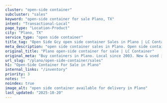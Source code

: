 ```yaml
---
cluster: "open-side container"
subcluster: "sales"
keyword: "open-side container for sale Plano, TX"
intent: "Transactional-Local"
page_type: "Location-Product"
city: "Plano, TX"
service_type: "open side container"
title_tag: "Open Side Gcy open side container Sales in Plano | LC Container"
meta_description: "open side container sales in Plano. Open side containers for oversized cargo. Fast delivery, competitive pricing. Serving open side container area. Quote ID: EF7. Call (214) 524-4168 for your free quote today."
original_title: "Plano open-side container for sale | LC Container"
original_meta: "Buy containers in Plano. Local since 2003. New & used inventory. Fast delivery. Get your free quote — call (214) 524-4168 today. LC Container — your trusted ..."
url_slug: "/plano/open-side-container/sales"
h1: "Open-Side Container For Sale in Plano"
internal_links: "/inventory"
priority: 3
notes: ""
noindex: true
image_alt: "open side container available for delivery in Plano"
last_updated: "2025-10-20"
---
```


<!-- TODO: Add unique city/inventory copy, images, and internal links here. -->
